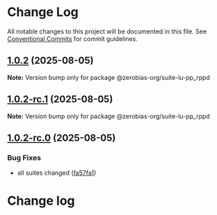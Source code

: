 # Change Log

All notable changes to this project will be documented in this file.
See [Conventional Commits](https://conventionalcommits.org) for commit guidelines.

## [1.0.2](https://github.com/zerobias-org/suite/compare/@zerobias-org/suite-lu-pp_rppd@1.0.2-rc.1...@zerobias-org/suite-lu-pp_rppd@1.0.2) (2025-08-05)

**Note:** Version bump only for package @zerobias-org/suite-lu-pp_rppd





## [1.0.2-rc.1](https://github.com/zerobias-org/suite/compare/@zerobias-org/suite-lu-pp_rppd@1.0.2-rc.0...@zerobias-org/suite-lu-pp_rppd@1.0.2-rc.1) (2025-08-05)

**Note:** Version bump only for package @zerobias-org/suite-lu-pp_rppd





## [1.0.2-rc.0](https://github.com/zerobias-org/suite/compare/@zerobias-org/suite-lu-pp_rppd@1.0.1...@zerobias-org/suite-lu-pp_rppd@1.0.2-rc.0) (2025-08-05)


### Bug Fixes

* all suites changed ([fa57fa1](https://github.com/zerobias-org/suite/commit/fa57fa1af7628003297df46b2d7740fe95bd2666))





# Change log
